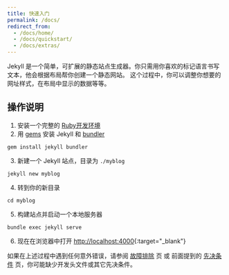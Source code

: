 ```yaml
---
title: 快速入门
permalink: /docs/
redirect_from:
  - /docs/home/
  - /docs/quickstart/
  - /docs/extras/
---
```

Jekyll 是一个简单，可扩展的静态站点生成器。你只需用你喜欢的标记语言书写文本，他会根据布局帮你创建一个静态网站。 这个过程中，你可以调整你想要的网址样式，在布局中显示的数据等等。

## 操作说明

1. 安装一个完整的 [Ruby开发环境](/docs/installation/)
2. 用 [gems](/docs/ruby-101/#gems) 安装 Jekyll 和 [bundler](/docs/ruby-101/#bundler) 
```
gem install jekyll bundler
```
3. 新建一个 Jekyll 站点，目录为 `./myblog` 
```
jekyll new myblog
```
4. 转到你的新目录
```
cd myblog
```
5. 构建站点并启动一个本地服务器
```
bundle exec jekyll serve
```
6. 现在在浏览器中打开 [http://localhost:4000](http://localhost:4000){:target="_blank"}

如果在上述过程中遇到任何意外错误，请参阅 
[故障排除](/docs/troubleshooting/#configuration-problems) 页 或 前面提到的 [先决条件](/docs/installation/#requirements) 页，你可能缺少开发头文件或其它先决条件。
